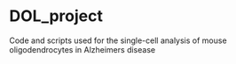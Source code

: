 # DOL_project
Code and scripts used for the single-cell analysis of mouse oligodendrocytes in Alzheimers disease 
